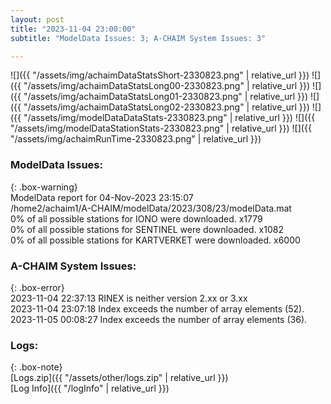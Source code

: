 ```yaml
---
layout: post
title: "2023-11-04 23:00:00"
subtitle: "ModelData Issues: 3; A-CHAIM System Issues: 3"

---
```


![]({{ "/assets/img/achaimDataStatsShort-2330823.png" | relative_url }})
![]({{ "/assets/img/achaimDataStatsLong00-2330823.png" | relative_url }})
![]({{ "/assets/img/achaimDataStatsLong01-2330823.png" | relative_url }})
![]({{ "/assets/img/achaimDataStatsLong02-2330823.png" | relative_url }})
![]({{ "/assets/img/modelDataDataStats-2330823.png" | relative_url }})
![]({{ "/assets/img/modelDataStationStats-2330823.png" | relative_url }})
![]({{ "/assets/img/achaimRunTime-2330823.png" | relative_url }})


### ModelData Issues:  
  
{: .box-warning}  
 ModelData report for 04-Nov-2023 23:15:07   
 /home2/achaim1/A-CHAIM/modelData/2023/308/23/modelData.mat   
 0% of all possible stations for IONO were downloaded. x1779   
 0% of all possible stations for SENTINEL were downloaded. x1082   
 0% of all possible stations for KARTVERKET were downloaded. x6000   
  
### A-CHAIM System Issues:  
  
{: .box-error}  
2023-11-04 22:37:13 RINEX is neither version 2.xx or 3.xx  
2023-11-04 23:07:18 Index exceeds the number of array elements (52).  
2023-11-05 00:08:27 Index exceeds the number of array elements (36).  

### Logs:  
  
{: .box-note}  
[Logs.zip]({{ "/assets/other/logs.zip" | relative_url }})  
[Log Info]({{ "/logInfo" | relative_url }})  

